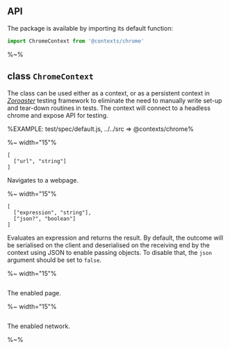 ## API

The package is available by importing its default function:

```js
import ChromeContext from '@contexts/chrome'
```

%~%

## class `ChromeContext`

The class can be used either as a context, or as a persistent context in [_Zoroaster_](https://github.com/contexttesting/zoroaster) testing framework to eliminate the need to manually write set-up and tear-down routines in tests. The context will connect to a headless chrome and expose API for testing.

%EXAMPLE: test/spec/default.js, ../../src => @contexts/chrome%

%~ width="15"%

```### async navigate
[
  ["url", "string"]
]
```

Navigates to a webpage.

%~ width="15"%

```### async evaluate
[
  ["expression", "string"],
  ["json?", "boolean"]
]
```

Evaluates an expression and returns the result. By default, the outcome will be serialised on the client and deserialised on the receiving end by the context using JSON to enable passing objects. To disable that, the `json` argument should be set to `false`.

%~ width="15"%

```### Page
```

The enabled page.

%~ width="15"%

```### Network
```

The enabled network.

%~%